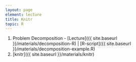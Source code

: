 ```yaml
---
layout: page
element: lecture
title: Knitr
topic: R
---
```


1. Problem Decomposition - [Lecture]({{ site.baseurl }}/materials/decomposition-R) \| [R-script]({{ site.baseurl }}/materials/decomposition-example.R)
2. [knitr]({{ site.baseurl }}/materials/knitr)
